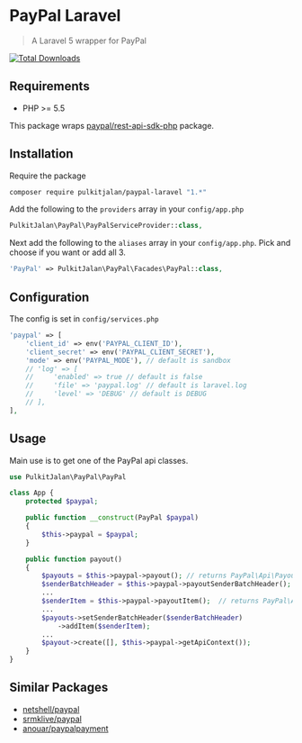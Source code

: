 PayPal Laravel
=============
> A Laravel 5 wrapper for PayPal

[![Total Downloads](https://img.shields.io/packagist/dt/pulkitjalan/paypal-laravel.svg?style=flat-square)](https://packagist.org/packages/pulkitjalan/paypal-laravel)

## Requirements

* PHP >= 5.5

This package wraps [paypal/rest-api-sdk-php](https://github.com/paypal/PayPal-PHP-SDK) package.

## Installation

Require the package

```sh
composer require pulkitjalan/paypal-laravel "1.*"
```

Add the following to the `providers` array in your `config/app.php`

```php
PulkitJalan\PayPal\PayPalServiceProvider::class,
```

Next add the following to the `aliases` array in your `config/app.php`. Pick and choose if you want or add all 3.

```php
'PayPal' => PulkitJalan\PayPal\Facades\PayPal::class,
```

## Configuration

The config is set in `config/services.php`

```php
'paypal' => [
    'client_id' => env('PAYPAL_CLIENT_ID'),
    'client_secret' => env('PAYPAL_CLIENT_SECRET'),
    'mode' => env('PAYPAL_MODE'), // default is sandbox
    // 'log' => [
    //     'enabled' => true // default is false
    //     'file' => 'paypal.log' // default is laravel.log
    //     'level' => 'DEBUG' // default is DEBUG
    // ],
],
```

## Usage

Main use is to get one of the PayPal api classes.

```php
use PulkitJalan\PayPal\PayPal

class App {
    protected $paypal;

    public function __construct(PayPal $paypal)
    {
        $this->paypal = $paypal;
    }

    public function payout()
    {
        $payouts = $this->paypal->payout(); // returns PayPal\Api\Payout
        $senderBatchHeader = $this->paypal->payoutSenderBatchHeader(); // returns PayPal\Api\PayoutSenderBatchHeader
        ...
        $senderItem = $this->paypal->payoutItem();  // returns PayPal\Api\PayoutItem
        ...
        $payouts->setSenderBatchHeader($senderBatchHeader)
            ->addItem($senderItem);
        ...
        $payout->create([], $this->paypal->getApiContext());
    }
}
```

## Similar Packages

* [netshell/paypal](https://github.com/net-shell/laravel-paypal)
* [srmklive/paypal](https://github.com/srmklive/laravel-paypal)
* [anouar/paypalpayment](https://github.com/anouarabdsslm/laravel-paypalpayment)
